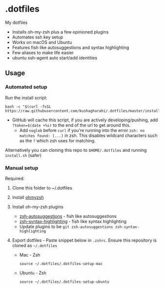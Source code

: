 # .dotfiles
My dotfiles
- Installs oh-my-zsh plus a few opinioned plugins
- Automates ssh key setup
- Works on macOS and Ubuntu
- Features fish like autosuggestions and syntax highlighting
- Few aliases to make life easier
- ubuntu ssh-agent auto start/add identities

## Usage

### Automated setup
Run the install script: 
```
bash -c "$(curl -fsSL https://raw.githubusercontent.com/kushagharahi/.dotfiles/master/install.sh)"
```
- GitHub will cache this script, if you are actively developing/pushing, add `?token=$(date +%s)` to the end of the url to get around this.
  - Add `noglob` before `curl` if you're running into the error `zsh: no matches found: [...]` in zsh. This disables wildcard characters such as the `?` which zsh uses for matching.
   
Alternatively you can cloning this repo to `$HOME/.dotfiles` and running `ìnstall.sh` (safer)

### Manual setup
Required:
1. Clone this folder to ~/.dotfiles

2. Install [ohmyzsh](https://ohmyz.sh/#install)

3. Install oh-my-zsh plugins
    - [zsh-autosuggestions](https://github.com/zsh-users/zsh-autosuggestions/blob/master/INSTALL.md#oh-my-zsh) - fish like autosuggestions
    - [zsh-syntax-highlighting](https://github.com/zsh-users/zsh-syntax-highlighting/blob/master/INSTALL.md#oh-my-zsh) - fish like syntax highlighting
    - Update plugins to be `git zsh-autosuggestions zsh-syntax-highlighting`

4. Export dotfiles - Paste snippet below in `.zshrc`. Ensure this repository is cloned as `~/.dotfiles`

    - Mac - Zsh
      ```
      source ~/.dotfiles/.dotfiles-setup-mac
      ```
    - Ubuntu - Zsh
      ```
      source ~/.dotfiles/.dotfiles-setup-ubuntu
      ```
